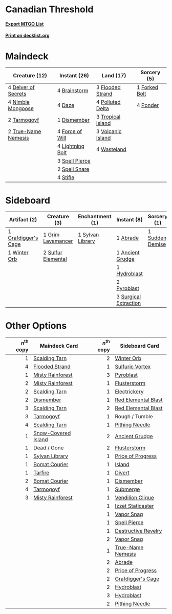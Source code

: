 # Canadian Threshold

#### [Export MTGO List](../collection/Canadian%20Threshold/Canadian%20Threshold.txt)
#### [Print on decklist.org](http://decklist.org/?deckmain=4%09Brainstorm%0A4%09Daze%0A4%09Delver%20of%20Secrets%0A1%09Dismember%0A3%09Flooded%20Strand%0A4%09Force%20of%20Will%0A1%09Forked%20Bolt%0A4%09Lightning%20Bolt%0A4%09Nimble%20Mongoose%0A4%09Polluted%20Delta%0A4%09Ponder%0A3%09Spell%20Pierce%0A2%09Spell%20Snare%0A4%09Stifle%0A2%09Tarmogoyf%0A3%09Tropical%20Island%0A2%09True-Name%20Nemesis%0A3%09Volcanic%20Island%0A4%09Wasteland&deckside=1%09Abrade%0A1%09Ancient%20Grudge%0A1%09Grafdigger's%20Cage%0A1%09Grim%20Lavamancer%0A1%09Hydroblast%0A2%09Pyroblast%0A1%09Sudden%20Demise%0A2%09Sulfur%20Elemental%0A3%09Surgical%20Extraction%0A1%09Sylvan%20Library%0A1%09Winter%20Orb)
# Maindeck

|                                        Creature (12)                                         |                                       Instant (26)                                        |                                         Land (17)                                          |                                      Sorcery (5)                                       |
|----------------------------------------------------------------------------------------------|-------------------------------------------------------------------------------------------|--------------------------------------------------------------------------------------------|----------------------------------------------------------------------------------------|
|4 [Delver of Secrets](http://gatherer.wizards.com/Pages/Card/Details.aspx?multiverseid=439326)|4 [Brainstorm](http://gatherer.wizards.com/Pages/Card/Details.aspx?multiverseid=382871)    |3 [Flooded Strand](http://gatherer.wizards.com/Pages/Card/Details.aspx?multiverseid=405098) |1 [Forked Bolt](http://gatherer.wizards.com/Pages/Card/Details.aspx?multiverseid=401702)|
|4 [Nimble Mongoose](http://gatherer.wizards.com/Pages/Card/Details.aspx?multiverseid=413721)  |4 [Daze](http://gatherer.wizards.com/Pages/Card/Details.aspx?multiverseid=413586)          |4 [Polluted Delta](http://gatherer.wizards.com/Pages/Card/Details.aspx?multiverseid=405104) |4 [Ponder](http://gatherer.wizards.com/Pages/Card/Details.aspx?multiverseid=451051)     |
|2 [Tarmogoyf](http://gatherer.wizards.com/Pages/Card/Details.aspx?multiverseid=370404)        |1 [Dismember](http://gatherer.wizards.com/Pages/Card/Details.aspx?multiverseid=397830)     |3 [Tropical Island](http://gatherer.wizards.com/Pages/Card/Details.aspx?multiverseid=383138)|                                                                                        |
|2 [True-Name Nemesis](http://gatherer.wizards.com/Pages/Card/Details.aspx?multiverseid=376562)|4 [Force of Will](http://gatherer.wizards.com/Pages/Card/Details.aspx?multiverseid=382943) |3 [Volcanic Island](http://gatherer.wizards.com/Pages/Card/Details.aspx?multiverseid=383147)|                                                                                        |
|                                                                                              |4 [Lightning Bolt](http://gatherer.wizards.com/Pages/Card/Details.aspx?multiverseid=234704)|4 [Wasteland](http://gatherer.wizards.com/Pages/Card/Details.aspx?multiverseid=413790)      |                                                                                        |
|                                                                                              |3 [Spell Pierce](http://gatherer.wizards.com/Pages/Card/Details.aspx?multiverseid=425876)  |                                                                                            |                                                                                        |
|                                                                                              |2 [Spell Snare](http://gatherer.wizards.com/Pages/Card/Details.aspx?multiverseid=370447)   |                                                                                            |                                                                                        |
|                                                                                              |4 [Stifle](http://gatherer.wizards.com/Pages/Card/Details.aspx?multiverseid=429877)        |                                                                                            |                                                                                        |


# Sideboard

|                                         Artifact (2)                                         |                                        Creature (3)                                         |                                      Enchantment (1)                                      |                                          Instant (8)                                           |                                       Sorcery (1)                                        |
|----------------------------------------------------------------------------------------------|---------------------------------------------------------------------------------------------|-------------------------------------------------------------------------------------------|------------------------------------------------------------------------------------------------|------------------------------------------------------------------------------------------|
|1 [Grafdigger's Cage](http://gatherer.wizards.com/Pages/Card/Details.aspx?multiverseid=426046)|1 [Grim Lavamancer](http://gatherer.wizards.com/Pages/Card/Details.aspx?multiverseid=234706) |1 [Sylvan Library](http://gatherer.wizards.com/Pages/Card/Details.aspx?multiverseid=383120)|1 [Abrade](http://gatherer.wizards.com/Pages/Card/Details.aspx?multiverseid=430772)             |1 [Sudden Demise](http://gatherer.wizards.com/Pages/Card/Details.aspx?multiverseid=376528)|
|1 [Winter Orb](http://gatherer.wizards.com/Pages/Card/Details.aspx?multiverseid=159277)       |2 [Sulfur Elemental](http://gatherer.wizards.com/Pages/Card/Details.aspx?multiverseid=122416)|                                                                                           |1 [Ancient Grudge](http://gatherer.wizards.com/Pages/Card/Details.aspx?multiverseid=425913)     |                                                                                          |
|                                                                                              |                                                                                             |                                                                                           |1 [Hydroblast](http://gatherer.wizards.com/Pages/Card/Details.aspx?multiverseid=159231)         |                                                                                          |
|                                                                                              |                                                                                             |                                                                                           |2 [Pyroblast](http://gatherer.wizards.com/Pages/Card/Details.aspx?multiverseid=159243)          |                                                                                          |
|                                                                                              |                                                                                             |                                                                                           |3 [Surgical Extraction](http://gatherer.wizards.com/Pages/Card/Details.aspx?multiverseid=397706)|                                                                                          |


# Other Options

|*n*<sup>th</sup> copy|                                        Maindeck Card                                         |*n*<sup>th</sup> copy|                                        Sideboard Card                                        |
|--------------------:|----------------------------------------------------------------------------------------------|--------------------:|----------------------------------------------------------------------------------------------|
|                    1|[Scalding Tarn](http://gatherer.wizards.com/Pages/Card/Details.aspx?multiverseid=426069)      |                    2|[Winter Orb](http://gatherer.wizards.com/Pages/Card/Details.aspx?multiverseid=159277)         |
|                    4|[Flooded Strand](http://gatherer.wizards.com/Pages/Card/Details.aspx?multiverseid=405098)     |                    1|[Sulfuric Vortex](http://gatherer.wizards.com/Pages/Card/Details.aspx?multiverseid=383117)    |
|                    1|[Misty Rainforest](http://gatherer.wizards.com/Pages/Card/Details.aspx?multiverseid=426065)   |                    3|[Pyroblast](http://gatherer.wizards.com/Pages/Card/Details.aspx?multiverseid=159243)          |
|                    2|[Misty Rainforest](http://gatherer.wizards.com/Pages/Card/Details.aspx?multiverseid=426065)   |                    1|[Flusterstorm](http://gatherer.wizards.com/Pages/Card/Details.aspx?multiverseid=382942)       |
|                    2|[Scalding Tarn](http://gatherer.wizards.com/Pages/Card/Details.aspx?multiverseid=426069)      |                    1|[Electrickery](http://gatherer.wizards.com/Pages/Card/Details.aspx?multiverseid=253545)       |
|                    2|[Dismember](http://gatherer.wizards.com/Pages/Card/Details.aspx?multiverseid=397830)          |                    1|[Red Elemental Blast](http://gatherer.wizards.com/Pages/Card/Details.aspx?multiverseid=202447)|
|                    3|[Scalding Tarn](http://gatherer.wizards.com/Pages/Card/Details.aspx?multiverseid=426069)      |                    2|[Red Elemental Blast](http://gatherer.wizards.com/Pages/Card/Details.aspx?multiverseid=202447)|
|                    3|[Tarmogoyf](http://gatherer.wizards.com/Pages/Card/Details.aspx?multiverseid=370404)          |                    1|Rough / Tumble                                                                                |
|                    4|[Scalding Tarn](http://gatherer.wizards.com/Pages/Card/Details.aspx?multiverseid=426069)      |                    1|[Pithing Needle](http://gatherer.wizards.com/Pages/Card/Details.aspx?multiverseid=425815)     |
|                    1|[Snow-Covered Island](http://gatherer.wizards.com/Pages/Card/Details.aspx?multiverseid=184813)|                    2|[Ancient Grudge](http://gatherer.wizards.com/Pages/Card/Details.aspx?multiverseid=425913)     |
|                    1|Dead / Gone                                                                                   |                    2|[Flusterstorm](http://gatherer.wizards.com/Pages/Card/Details.aspx?multiverseid=382942)       |
|                    1|[Sylvan Library](http://gatherer.wizards.com/Pages/Card/Details.aspx?multiverseid=383120)     |                    1|[Price of Progress](http://gatherer.wizards.com/Pages/Card/Details.aspx?multiverseid=234714)  |
|                    1|[Bomat Courier](http://gatherer.wizards.com/Pages/Card/Details.aspx?multiverseid=417772)      |                    1|[Island](http://gatherer.wizards.com/Pages/Card/Details.aspx?multiverseid=439602)             |
|                    1|[Tarfire](http://gatherer.wizards.com/Pages/Card/Details.aspx?multiverseid=157921)            |                    1|[Divert](http://gatherer.wizards.com/Pages/Card/Details.aspx?multiverseid=429872)             |
|                    2|[Bomat Courier](http://gatherer.wizards.com/Pages/Card/Details.aspx?multiverseid=417772)      |                    1|[Dismember](http://gatherer.wizards.com/Pages/Card/Details.aspx?multiverseid=397830)          |
|                    4|[Tarmogoyf](http://gatherer.wizards.com/Pages/Card/Details.aspx?multiverseid=370404)          |                    1|[Submerge](http://gatherer.wizards.com/Pages/Card/Details.aspx?multiverseid=21296)            |
|                    3|[Misty Rainforest](http://gatherer.wizards.com/Pages/Card/Details.aspx?multiverseid=426065)   |                    1|[Vendilion Clique](http://gatherer.wizards.com/Pages/Card/Details.aspx?multiverseid=370390)   |
|                     |                                                                                              |                    1|[Izzet Staticaster](http://gatherer.wizards.com/Pages/Card/Details.aspx?multiverseid=253638)  |
|                     |                                                                                              |                    1|[Vapor Snag](http://gatherer.wizards.com/Pages/Card/Details.aspx?multiverseid=397738)         |
|                     |                                                                                              |                    1|[Spell Pierce](http://gatherer.wizards.com/Pages/Card/Details.aspx?multiverseid=425876)       |
|                     |                                                                                              |                    1|[Destructive Revelry](http://gatherer.wizards.com/Pages/Card/Details.aspx?multiverseid=373351)|
|                     |                                                                                              |                    2|[Vapor Snag](http://gatherer.wizards.com/Pages/Card/Details.aspx?multiverseid=397738)         |
|                     |                                                                                              |                    1|[True-Name Nemesis](http://gatherer.wizards.com/Pages/Card/Details.aspx?multiverseid=376562)  |
|                     |                                                                                              |                    2|[Abrade](http://gatherer.wizards.com/Pages/Card/Details.aspx?multiverseid=430772)             |
|                     |                                                                                              |                    2|[Price of Progress](http://gatherer.wizards.com/Pages/Card/Details.aspx?multiverseid=234714)  |
|                     |                                                                                              |                    2|[Grafdigger's Cage](http://gatherer.wizards.com/Pages/Card/Details.aspx?multiverseid=426046)  |
|                     |                                                                                              |                    2|[Hydroblast](http://gatherer.wizards.com/Pages/Card/Details.aspx?multiverseid=159231)         |
|                     |                                                                                              |                    3|[Hydroblast](http://gatherer.wizards.com/Pages/Card/Details.aspx?multiverseid=159231)         |
|                     |                                                                                              |                    2|[Pithing Needle](http://gatherer.wizards.com/Pages/Card/Details.aspx?multiverseid=425815)     |


